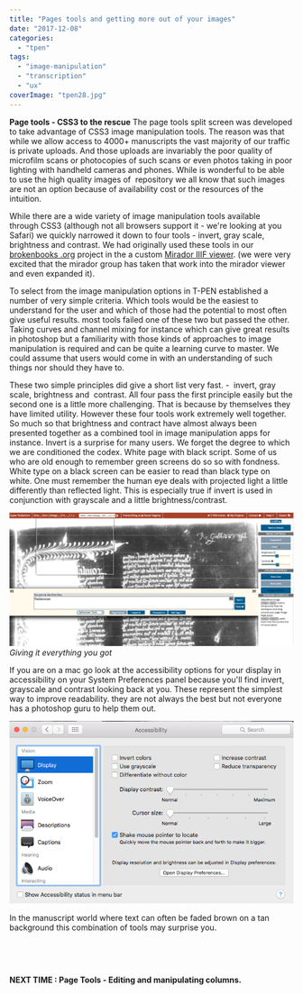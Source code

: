 ```yaml
---
title: "Pages tools and getting more out of your images"
date: "2017-12-08"
categories: 
  - "tpen"
tags: 
  - "image-manipulation"
  - "transcription"
  - "ux"
coverImage: "tpen28.jpg"
---
```


**Page tools - CSS3 to the rescue** The page tools split screen was developed to take advantage of CSS3 image manipulation tools. The reason was that while we allow access to 4000+ manuscripts the vast majority of our traffic is private uploads. And those uploads are invariably the poor quality of microfilm scans or photocopies of such scans or even photos taking in poor lighting with handheld cameras and phones. While is wonderful to be able to use the high quality images of  repository we all know that such images are not an option because of availability cost or the resources of the intuition.

While there are a wide variety of image manipulation tools available through CSS3 (although not all browsers support it - we're looking at you Safari) we quickly narrowed it down to four tools - invert, gray scale, brightness and contrast. We had originally used these tools in our [brokenbooks .org](http://brokenbooks.org) project in the a custom [Mirador IIIF viewer](http://projectmirador.org). (we were very excited that the mirador group has taken that work into the mirador viewer and even expanded it).

To select from the image manipulation options in T-PEN established a number of very simple criteria. Which tools would be the easiest to understand for the user and which of those had the potential to most often give useful results. most tools failed one of these two but passed the other. Taking curves and channel mixing for instance which can give great results in photoshop but a familiarity with those kinds of approaches to image manipulation is required and can be quite a learning curve to master. We could assume that users would come in with an understanding of such things nor should they have to.

These two simple principles did give a short list very fast. -  invert, gray scale, brightness and  contrast. All four pass the first principle easily but the second one is a little more challenging. That is because by themselves they have limited utility. However these four tools work extremely well together. So much so that brightness and contract have almost always been presented together as a combined tool in image manipulation apps for instance. Invert is a surprise for many users. We forget the degree to which we are conditioned the codex. White page with black script. Some of us who are old enough to remember green screens do so so with fondness. White type on a black screen can be easier to read than black type on white. One must remember the human eye deals with projected light a little differently than reflected light. This is especially true if invert is used in conjunction with grayscale and a little brightness/contrast.

[![](images/Screen-Shot-2017-03-29-at-11.25.57-AM-1024x482.png)](http://ongcdh.org/wp-content/uploads/2017/03/Screen-Shot-2017-03-29-at-11.25.57-AM.png)_Giving it everything you got_

If you are on a mac go look at the accessibility options for your display in accessibility on your System Preferences panel because you'll find invert, grayscale and contrast looking back at you. These represent the simplest way to improve readability. they are not always the best but not everyone has a photoshop guru to help them out.

[![](images/Screen-Shot-2017-03-29-at-11.24.24-AM.png)](http://ongcdh.org/wp-content/uploads/2017/03/Screen-Shot-2017-03-29-at-11.24.24-AM.png)

In the manuscript world where text can often be faded brown on a tan background this combination of tools may surprise you.

 

 

**NEXT TIME : Page Tools - Editing and manipulating columns.**
